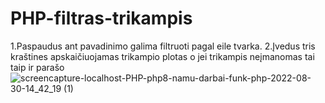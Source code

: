 # PHP-filtras-trikampis
1.Paspaudus ant pavadinimo galima filtruoti pagal eile tvarka.
2.Įvedus tris kraštines apskaičiuojamas trikampio plotas o jei trikampis neįmanomas tai taip ir parašo
![screencapture-localhost-PHP-php8-namu-darbai-funk-php-2022-08-30-14_42_19 (1)](https://user-images.githubusercontent.com/106965421/187428139-f7c12324-49ae-4a62-8676-74e7a13f6436.png)
